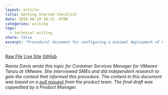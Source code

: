 ```yaml
---
layout: article
title: Getting Started Checklist
date: 2018-08-19 18:21 -0700
categories: writing
tags:
  - technical writing
share: false
excerpt: "Procedural document for configuring a minimal deployment of Container Services Manager for VMware Tanzu"
---
```

<a href="/downloads/checklist.html.md.erb" class="btn" download="Getting Started Checklist">Raw File</a> <a href="https://docs.pivotal.io/ksm/0-9/checklist.html" target="_blank" class="btn">Live Site</a> <a href="https://github.com/pivotal-cf/docs-ksm/blob/0.9/checklist.html.md.erb" target="_blank" class="btn">GitHub</a>

_Ramia Davis wrote this topic for Container Services Manager for VMware Tanzu  at VMware. She interviewed SMEs and did independent research to gain the context that informed this procedure. The content in this document was based on a [pull request](https://github.com/pivotal-cf/docs-ksm/pull/55/files) from the product team. The final draft was copyedited by a Product Manager._
